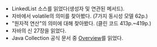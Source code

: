 - LinkedList 소스를 읽었다(생성자 및 연관된 메서드).
- 자바에서 volatile의 의미를 찾아봤다. (7가지 동시성 모델 62p.)
- "원자적 연산"의 의미에 대해 찾아봤다. (클린 코드 413p.~419p.)
- 자바의 신 27장을 읽었다.
- Java Collection 공식 문서 중 [Overview](https://docs.oracle.com/javase/8/docs/technotes/guides/collections/overview.html)를 읽었다.
